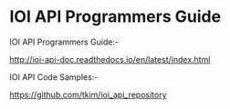 # IOI API Programmers Guide

IOI API Programmers Guide:-

http://ioi-api-doc.readthedocs.io/en/latest/index.html

IOI API Code Samples:-

https://github.com/tkim/ioi_api_repository
